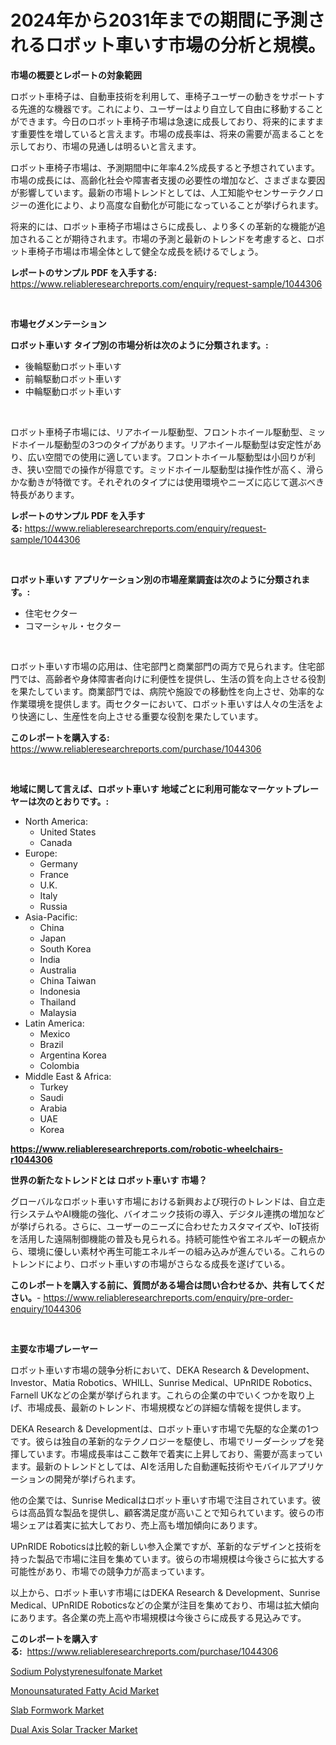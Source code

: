<p><h1>2024年から2031年までの期間に予測されるロボット車いす市場の分析と規模。</h1></p><p><strong>市場の概要とレポートの対象範囲</strong></p>
<p><p>ロボット車椅子は、自動車技術を利用して、車椅子ユーザーの動きをサポートする先進的な機器です。これにより、ユーザーはより自立して自由に移動することができます。今日のロボット車椅子市場は急速に成長しており、将来的にますます重要性を増していると言えます。市場の成長率は、将来の需要が高まることを示しており、市場の見通しは明るいと言えます。</p><p>ロボット車椅子市場は、予測期間中に年率4.2%成長すると予想されています。市場の成長には、高齢化社会や障害者支援の必要性の増加など、さまざまな要因が影響しています。最新の市場トレンドとしては、人工知能やセンサーテクノロジーの進化により、より高度な自動化が可能になっていることが挙げられます。</p><p>将来的には、ロボット車椅子市場はさらに成長し、より多くの革新的な機能が追加されることが期待されます。市場の予測と最新のトレンドを考慮すると、ロボット車椅子市場は市場全体として健全な成長を続けるでしょう。</p></p>
<p><strong>レポートのサンプル PDF を入手する:</strong> <a href="https://www.reliableresearchreports.com/enquiry/request-sample/1044306">https://www.reliableresearchreports.com/enquiry/request-sample/1044306</a></p>
<p>&nbsp;</p>
<p><strong>市場セグメンテーション</strong></p>
<p><strong>ロボット車いす タイプ別の市場分析は次のように分類されます。:</strong></p>
<p><ul><li>後輪駆動ロボット車いす</li><li>前輪駆動ロボット車いす</li><li>中輪駆動ロボット車いす</li></ul></p>
<p>&nbsp;</p>
<p><p>ロボット車椅子市場には、リアホイール駆動型、フロントホイール駆動型、ミッドホイール駆動型の3つのタイプがあります。リアホイール駆動型は安定性があり、広い空間での使用に適しています。フロントホイール駆動型は小回りが利き、狭い空間での操作が得意です。ミッドホイール駆動型は操作性が高く、滑らかな動きが特徴です。それぞれのタイプには使用環境やニーズに応じて選ぶべき特長があります。</p></p>
<p><strong>レポートのサンプル PDF を入手する:</strong>&nbsp;<a href="https://www.reliableresearchreports.com/enquiry/request-sample/1044306">https://www.reliableresearchreports.com/enquiry/request-sample/1044306</a></p>
<p>&nbsp;</p>
<p><strong> ロボット車いす アプリケーション別の市場産業調査は次のように分類されます。:</strong></p>
<p><ul><li>住宅セクター</li><li>コマーシャル・セクター</li></ul></p>
<p>&nbsp;</p>
<p><p>ロボット車いす市場の応用は、住宅部門と商業部門の両方で見られます。住宅部門では、高齢者や身体障害者向けに利便性を提供し、生活の質を向上させる役割を果たしています。商業部門では、病院や施設での移動性を向上させ、効率的な作業環境を提供します。両セクターにおいて、ロボット車いすは人々の生活をより快適にし、生産性を向上させる重要な役割を果たしています。</p></p>
<p><strong>このレポートを購入する:</strong>&nbsp; <a href="https://www.reliableresearchreports.com/purchase/1044306">https://www.reliableresearchreports.com/purchase/1044306</a></p>
<p>&nbsp;</p>
<p><strong>地域に関して言えば、ロボット車いす 地域ごとに利用可能なマーケットプレーヤーは次のとおりです。:</strong></p>
<p><ul>
    <li>
        North America:
        <ul>
            <li>United States</li>
            <li>Canada</li>
        </ul>
    </li>
    <li>
        Europe:
        <ul>
            <li>Germany</li>
            <li>France</li>
            <li>U.K.</li>
            <li>Italy</li>
            <li>Russia</li>
        </ul>
    </li>
    <li>
        Asia-Pacific:
        <ul>
            <li>China</li>
            <li>Japan</li>
            <li>South Korea</li>
            <li>India</li>
            <li>Australia</li>
            <li>China Taiwan</li>
            <li>Indonesia</li>
            <li>Thailand</li>
            <li>Malaysia</li>
        </ul>
    </li>
    <li>
        Latin America:
        <ul>
            <li>Mexico</li>
            <li>Brazil</li>
            <li>Argentina Korea</li>
            <li>Colombia</li>
        </ul>
    </li>
    <li>
        Middle East & Africa:
        <ul>
            <li>Turkey</li>
            <li>Saudi</li>
            <li>Arabia</li>
            <li>UAE</li>
            <li>Korea</li>
        </ul>
    </li>
    </ul></p>
<p><strong><a href="https://www.reliableresearchreports.com/robotic-wheelchairs-r1044306">https://www.reliableresearchreports.com/robotic-wheelchairs-r1044306</a></strong>&nbsp;</p>
<p><strong>世界の新たなトレンドとは ロボット車いす 市場？</strong></p>
<p><p>グローバルなロボット車いす市場における新興および現行のトレンドは、自立走行システムやAI機能の強化、バイオニック技術の導入、デジタル連携の増加などが挙げられる。さらに、ユーザーのニーズに合わせたカスタマイズや、IoT技術を活用した遠隔制御機能の普及も見られる。持続可能性や省エネルギーの観点から、環境に優しい素材や再生可能エネルギーの組み込みが進んでいる。これらのトレンドにより、ロボット車いすの市場がさらなる成長を遂げている。</p></p>
<p><strong>このレポートを購入する前に、質問がある場合は問い合わせるか、共有してください。</strong>- <a href="https://www.reliableresearchreports.com/enquiry/pre-order-enquiry/1044306">https://www.reliableresearchreports.com/enquiry/pre-order-enquiry/1044306</a></p>
<p>&nbsp;</p>
<p><strong>主要な市場プレーヤー</strong></p>
<p><p>ロボット車いす市場の競争分析において、DEKA Research & Development、Investor、Matia Robotics、WHILL、Sunrise Medical、UPnRIDE Robotics、Farnell UKなどの企業が挙げられます。これらの企業の中でいくつかを取り上げ、市場成長、最新のトレンド、市場規模などの詳細な情報を提供します。</p><p>DEKA Research & Developmentは、ロボット車いす市場で先駆的な企業の1つです。彼らは独自の革新的なテクノロジーを駆使し、市場でリーダーシップを発揮しています。市場成長率はここ数年で着実に上昇しており、需要が高まっています。最新のトレンドとしては、AIを活用した自動運転技術やモバイルアプリケーションの開発が挙げられます。</p><p>他の企業では、Sunrise Medicalはロボット車いす市場で注目されています。彼らは高品質な製品を提供し、顧客満足度が高いことで知られています。彼らの市場シェアは着実に拡大しており、売上高も増加傾向にあります。</p><p>UPnRIDE Roboticsは比較的新しい参入企業ですが、革新的なデザインと技術を持った製品で市場に注目を集めています。彼らの市場規模は今後さらに拡大する可能性があり、市場での競争力が高まっています。</p><p>以上から、ロボット車いす市場にはDEKA Research & Development、Sunrise Medical、UPnRIDE Roboticsなどの企業が注目を集めており、市場は拡大傾向にあります。各企業の売上高や市場規模は今後さらに成長する見込みです。</p></p>
<p><strong>このレポートを購入する:</strong>&nbsp;&nbsp;<a href="https://www.reliableresearchreports.com/purchase/1044306">https://www.reliableresearchreports.com/purchase/1044306</a></p>
<p><p><a href="https://www.linkedin.com/pulse/sodium-polystyrenesulfonate-market-research-report-provides-iypxf?trackingId=3mhT%2F3I0lMirZha9G0o3iQ%3D%3D">Sodium Polystyrenesulfonate Market</a></p><p><a href="https://www.linkedin.com/pulse/monounsaturated-fatty-acid-market-size-growing-forecasted-dntff?trackingId=Q6GDvYKiu2jwxgk3NtYsQQ%3D%3D">Monounsaturated Fatty Acid Market</a></p><p><a href="https://valiant-lunge-8fe.notion.site/Slab-Formwork-Market-Research-Report-Provides-thorough-Industry-Overview-which-offers-an-In-Depth-A-bd37e48f91ee402fa8012f9bdf810bd1">Slab Formwork Market</a></p><p><a href="https://view.publitas.com/reportprime-1/global-dual-axis-solar-tracker-market-by-types-applications-and-major-players-with-regional-growth-rate-analysis-and-development-situation-from-2024-to-2031/">Dual Axis Solar Tracker Market</a></p></p>